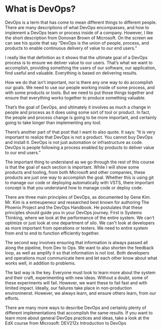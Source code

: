 # What is DevOps?

DevOps is a term that has come to mean different things to different people. There are many descriptions of what DevOps encompasses, and how to implement a DevOps team or process inside of a company. However, I like the short description from Donovan Brown of Microsoft. On the screen we can see his quote that say “DevOps is the union of people, process, and products to enable continuous delivery of value to our end users.”

I really like that definition as it shows that the ultimate goal of a DevOps process is to ensure we deliver value to our users. That’s what we want to accomplish, providing something the users of our software, our application, find useful and valuable. Everything is based on delivering results.

How we do that isn’t important, nor is there any one way to do accomplish our goals. We need to use our people working inside of some process, and with some products or tools. But we need to put those things together and ensure that everything works together to produce something valuable.

That’s the goal of DevOps, and ultimately it involves as much a change in people and process as it does using some sort of tool or product. In fact, the people and process change is going to be more important, and certainly going to take longer than implementing any tool.

There’s another part of that post that I want to also quote. It says:
“It is very important to realize that DevOps is not a product.  You cannot buy DevOps and install it.  DevOps is not just automation or infrastructure as code.  DevOps is people following a process enabled by products to deliver value to our end users.”

The important thing to understand as we go through the rest of this course is that the goal of each section is important. While I will show some products and tooling, from both Microsoft and other companies, these products are just one way to accomplish the goal. Whether this is using git to manage our code or deploying automatically with VSTS, there important concept is that you understand how to manage code or deploy code.

There are three main principles of DevOps, as documented by Gene Kim. Mr. Kim is a entreupeneur and researched best known for authoring The Phoenix Project and the DevOps Handbook. He postulates that these principles should guide you in your DevOps journey. First is Systems Thinking, where we look at the performance of the entire system. We can't optimize or just look at one department of silo. We can't look at developers as more important from operations or testers. We need to entire system from end to end to function efficiently together.

The second way involves ensuring that information is always passed all along the pipeline, from Dev to Ops. We want to also shorten the feedback loop, as well as amplify it so that information is not lost. Both developers and operations must communicate here and let each other know about what works well, in addition to problems.

The last way is the key. Everyone must look to learn more about the system and their craft, experimenting with new ideas. Without a doubt, some of these experiments will fail. However, we want these to fail fast and with limited impact. Ideally, our failures take place in non-production environmenst. However, we always learn, and ensure others learn, from our efforts.  

There are many more ways to describe DevOps and certainly plenty of different implementations that accomplish the same results. If you want to learn more about general DevOps practices and ideas, take a look at the EdX course from Microsoft: DEV212x Introduction to DevOps

